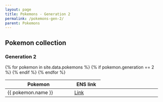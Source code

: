 ```yaml
---
layout: page
title: Pokemons - Generation 2
permalink: /pokemons-gen-2/
parent: Pokemons
---
```


## Pokemon collection


### Generation 2

<table>
<colgroup>
<col width="20%" />
<col width="10%" />
<col width="20%" />
</colgroup>
<thead>
<tr class="header">
<th>Pokemon</th>
<th>ENS link</th>
</tr>
</thead>
<tbody>
{% for pokemon in site.data.pokemons %} 
{% if pokemon.generation == 2 %}
<tr>
<td markdown="span">{{ pokemon.name }}</td>
<td markdown="span"><a href="https://ens.vision/name/{{ pokemon.name }}"> Link </a></td>
</tr>
{% endif %}
{% endfor %}
</tbody>
</table>

